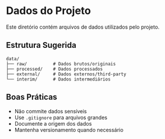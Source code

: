 # Dados do Projeto

Este diretório contém arquivos de dados utilizados pelo projeto.

## Estrutura Sugerida

```
data/
├── raw/          # Dados brutos/originais
├── processed/    # Dados processados
├── external/     # Dados externos/third-party
└── interim/      # Dados intermediários
```

## Boas Práticas

- Não commite dados sensíveis
- Use `.gitignore` para arquivos grandes
- Documente a origem dos dados
- Mantenha versionamento quando necessário

